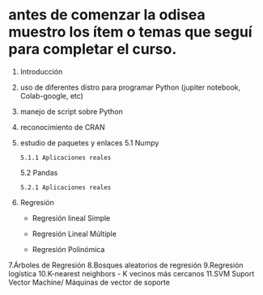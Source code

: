 # antes de comenzar la odisea muestro los ítem o temas que seguí para completar el curso.

1. Introducción
2. uso de diferentes distro para programar Python (jupiter notebook, Colab-google, etc)
3. manejo de script sobre Python
4. reconocimiento de CRAN
5. estudio de paquetes y enlaces
     5.1 Numpy
   
       5.1.1 Aplicaciones reales
   
     5.2 Pandas
   
       5.2.1 Aplicaciones reales
7. Regresión
   
     * Regresión lineal Simple
   
     * Regresión Lineal Múltiple

     * Regresión Polinómica
   
7.Árboles de Regresión
8.Bosques aleatorios de regresión
9.Regresión logística
10.K-nearest neighbors - K vecinos más cercanos
11.SVM Suport Vector Machine/ Máquinas de vector de soporte
